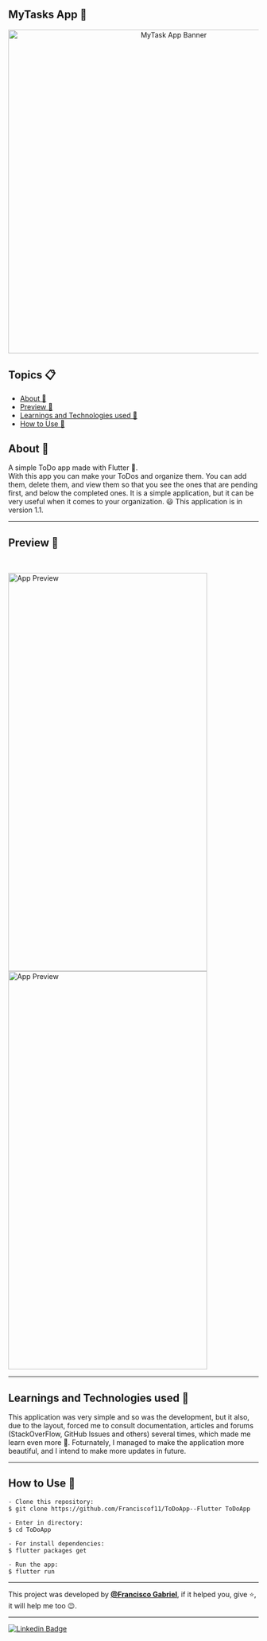 <h2 align="left">MyTasks App 📝</h2>
<p align="center">
    <img src="https://i.imgur.com/ZrJIyr8.png" width="650" alt="MyTask App Banner" />
</p>

   <h2>Topics 📋</h2>

   <p>
   
   - [About 📖](#about-)
   - [Preview 📱](#preview-)
   - [Learnings and Technologies used 🤯](#---learnings-and-technologies-used----)
   - [How to Use 🤔](#how-to-use-)
   </p>

   <h2>About 📖</h2>
   
   <p>   
      A simple ToDo app made with Flutter 💙.<br>
      With this app you can make your ToDos and organize them. You can add them, delete them, and view them so that you see the ones that are pending first, and below the completed ones. It is a simple application, but it can be very useful when it comes to your organization. 😃
      This application is in version 1.1.
   </p>

---

   <h2>Preview 📱</h2><br>

   <p a>
   <img src="" width="400" height="800" alt="App Preview">
   <img src="" width="400" height="800" alt="App Preview">
   </p>

---

 <h2>
   Learnings and Technologies used 🤯
   </h2>

   This application was very simple and so was the development, but it also, due to the layout, forced me to consult documentation, articles and forums (StackOverFlow, GitHub Issues and others) several times, which made me learn even more 🤯. Foturnately, I managed to make the application more beautiful, and I intend  to make more updates in future.

---

<h2>How to Use 🤔</h2>

   ```   
   - Clone this repository:
   $ git clone https://github.com/Franciscof11/ToDoApp--Flutter ToDoApp

   - Enter in directory:
   $ cd ToDoApp

   - For install dependencies:
   $ flutter packages get

   - Run the app: 
   $ flutter run
   ```

---

   This project was developed by **[@Francisco Gabriel](https://www.linkedin.com/in/franciscossg/)**, 
   if it helped you, give ⭐, it will help me too 😉.
    
---

   <div>

   [![Linkedin Badge](https://img.shields.io/badge/-Francisco%20Gabriel-292929?style=flat-square&logo=Linkedin&logoColor=blue&link=https://www.linkedin.com/in/franciscossg/)](https://www.linkedin.com/in/franciscossg/)

   </div>

